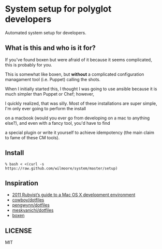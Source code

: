 # System setup for polyglot developers

Automated system setup for developers.

## What is this and who is it for?

If you've found boxen but were afraid of it because it seems complicated, this is probably for you. 

This is somewhat like boxen, but **without** a complicated configuration managament tool (i.e. Puppet) calling the shots.

When I initially started this, I thought I was going to use ansible because it is much simpler than Puppet or Chef; however,

I quickly realized, that was silly. Most of these installations are super simple, I'm only ever going to perform the install

on a macbook (would you ever go from developing on a mac to anything else?), and even with a fancy tool, you'd have to find 

a special plugin or write it yourself to achieve idempotency (the main claim to fame of these CM tools).

## Install

    % bash < <(curl -s https://raw.github.com/wilmoore/system/master/setup)

## Inspiration

- [2011 Rubyist’s guide to a Mac OS X development environment](http://robots.thoughtbot.com/post/8700977975/2011-rubyists-guide-to-a-mac-os-x-development)
- [cowboy/dotfiles](https://github.com/cowboy/dotfiles)
- [pengwynn/dotfiles](https://github.com/pengwynn/dotfiles)
- [meskyanichi/dotfiles](https://github.com/meskyanichi/dotfiles)
- [boxen](https://github.com/boxen/our-boxen)

## LICENSE

  MIT

